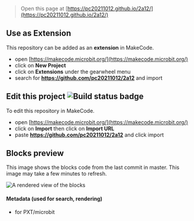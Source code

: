 
> Open this page at [https://pc20211012.github.io/2a12/](https://pc20211012.github.io/2a12/)

## Use as Extension

This repository can be added as an **extension** in MakeCode.

* open [https://makecode.microbit.org/](https://makecode.microbit.org/)
* click on **New Project**
* click on **Extensions** under the gearwheel menu
* search for **https://github.com/pc20211012/2a12** and import

## Edit this project ![Build status badge](https://github.com/pc20211012/2a12/workflows/MakeCode/badge.svg)

To edit this repository in MakeCode.

* open [https://makecode.microbit.org/](https://makecode.microbit.org/)
* click on **Import** then click on **Import URL**
* paste **https://github.com/pc20211012/2a12** and click import

## Blocks preview

This image shows the blocks code from the last commit in master.
This image may take a few minutes to refresh.

![A rendered view of the blocks](https://github.com/pc20211012/2a12/raw/master/.github/makecode/blocks.png)

#### Metadata (used for search, rendering)

* for PXT/microbit
<script src="https://makecode.com/gh-pages-embed.js"></script><script>makeCodeRender("{{ site.makecode.home_url }}", "{{ site.github.owner_name }}/{{ site.github.repository_name }}");</script>
